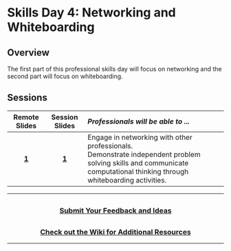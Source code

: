 # Skills Day 4: Networking and Whiteboarding

## Overview

The first part of this professional skills day will focus on networking and the second part will focus on whiteboarding.

## Sessions

|Remote Slides|                                                        Session Slides                                                         | _Professionals will be able to ..._                                                                                                                                        |
|:-------:| :---------------------------------------------------------------------------------------------------------------------------: | :------------------------------------------------------------------------------------------------------------------------------------------------------------------------- |
|[**1**](https://docs.google.com/presentation/d/1BsGBApxkq2b192x72U2ko_KrIlH17ZW7_1EmWCgW40k/edit#slide=id.g81fbe596eb_0_1354)| [**1**](https://docs.google.com/presentation/d/1k1nNIi9AR6fMLKa6cwACZ5x8VWnalsh3jDcSCyrJQ7Y/edit#slide=id.g81fbe596eb_0_1354) | Engage in networking with other professionals.<br> Demonstrate independent problem solving skills and communicate computational thinking through whiteboarding activities. |

---
## <h3 align="center"><a href="https://docs.google.com/forms/d/e/1FAIpQLSc4oUNSthmU63TqlzUOOWd3buX3tGVIPRNDm0tsLB_nOONRLQ/viewform">Submit Your Feedback and Ideas</a></h3>

## <h3 align="center"><a href="https://github.com/itscodenation/curriculum-21-22/wiki">Check out the Wiki for Additional Resources</a></h3>

---
